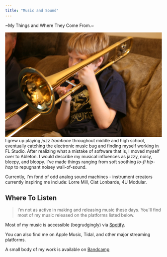 ```yaml
---
title: "Music and Sound"
---
```


~My Things and Where They Come From.~


![Me playing the trombone](src/img/trombone.webp)
I grew up playing *jazz trombone* throughout middle and high school, eventually
catching the electronic music bug and finding myself working in FL Studio. After
realizing what a mistake of software that is, I moved myself over to Ableton. I 
would describe my musical influences as jazzy, noisy, bleepy, and bloopy. I've made
things ranging from soft soothing _lo-fi hip-hop_ to repugnant noisey wall-of-sound.

Currently, I'm fond of odd analog sound machines - instrument creators currently inspiring
me include: Lorre Mill, Ciat Lonbarde, 4U Modular.


## Where To Listen

> I'm not as active in making and releasing music these days. You'll find most of my music released on the platforms listed below. 

Most of my music is accessible (begrudgingly) via [Spotify](https://open.spotify.com/artist/2stp6XCHbjsyVmOYGyYBuz?si=i3yoQQjXTY-YWtr2vZ96Aw).

You can also find me on Apple Music, Tidal, and other major streaming platforms.

A small body of my work is available on [Bandcamp](https://zaneschaffer.bandcamp.com)


